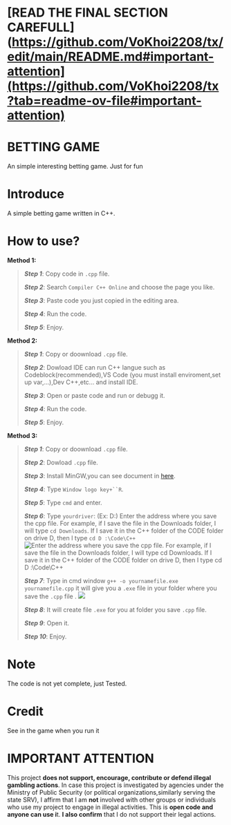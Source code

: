  # [READ THE FINAL SECTION CAREFULL](https://github.com/VoKhoi2208/tx/edit/main/README.md#important-attention](https://github.com/VoKhoi2208/tx?tab=readme-ov-file#important-attention) #
# BETTING GAME
An simple interesting betting game. Just for fun

# Introduce #
A simple betting game written in C++.

# How to use? #
   **Method 1:**
  >**_Step 1_**: Copy code in `.cpp` file.  
  >
  >**_Step 2_**: Search `Compiler C++ Online` and choose the page you like.
  >
  >**_Step 3_**: Paste code you just copied in the editing area.
  >
  >**_Step 4_**: Run the code.
  >
  >**_Step 5_**: Enjoy.

**Method 2:**
  >**_Step 1_**: Copy or doownload `.cpp` file.  
  >
  >**_Step 2_**: Dowload IDE can run C++ langue such as Codeblock(recommended),VS Code (you must install enviroment,set up var,...),Dev C++,etc... and install IDE.
  >
  >**_Step 3_**: Open or paste code and run or debugg it.
  >
  >**_Step 4_**: Run the code.
  >
  >**_Step 5_**: Enjoy.

  **Method 3:**
  >**_Step 1_**: Copy or doownload `.cpp` file.  
  >
  >**_Step 2_**: Dowload `.cpp` file.
  >
  >**_Step 3_**: Install MinGW,you can see document in [here](https://docs.epics-controls.org/en/latest/getting-started/installation-windows-msys2.html).
  >
  >**_Step 4_**: Type `Window logo key+``R`.
  >
  >**_Step 5_**: Type `cmd` and enter.
  >
  >**_Step 6_**: Type `yourdriver`: (Ex: D:) Enter the address where you save the cpp file. For example, if I save the file in the Downloads folder, I will type `cd Downloads`. If I save it in the C++ folder of the CODE folder on drive D, then I type `cd D :\Code\C++` ![Enter the address where you save the cpp file. For example, if I save the file in the Downloads folder, I will type `cd Downloads`. If I save it in the C++ folder of the CODE folder on drive D, then I type `cd D :\Code\C++`](https://media.discordapp.net/attachments/1060205329025081464/1224004909511479399/image.png?ex=661bea67&is=66097567&hm=0b4382669e3bbe8f0a4c5e92b1f96d167870cba4654aaf0996f58baaa24c8e32&=&format=webp&quality=lossless&width=794&height=417)
  >
  >**_Step 7_**: Type in cmd window `g++ -o yournamefile.exe yournamefile.cpp` it will give you a `.exe` file in your folder where you save the `.cpp` file . ![](https://media.discordapp.net/attachments/1059815660210884648/1224006716572700793/image.png?ex=661bec16&is=66097716&hm=42692daf976ec56bb0a9f38e0492080542e7cfe0fe981c67052a581c4225a29a&=&format=webp&quality=lossless&width=804&height=417)
  >
>**_Step 8_**: It will create file `.exe` for you at folder you save `.cpp` file.
>
>**_Step 9_**: Open it.
>
>**_Step 10_**: Enjoy.
  
# Note #
The code is not yet complete, just Tested.

# Credit # 
See in the game when you run it

# IMPORTANT ATTENTION #
This project **does not support, encourage, contribute or defend illegal gambling actions**. In case this project is investigated by agencies under the Ministry of Public Security (or political organizations,similarly serving the state SRV), I affirm that I am **not** involved with other groups or individuals who use my project to engage in illegal activities. This is **open code and anyone can use i**t. **I also confirm** that I do not support their legal actions.




